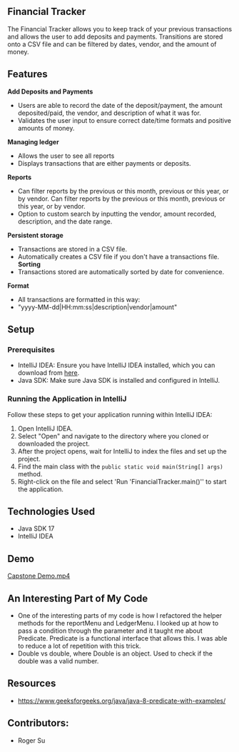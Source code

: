 ## Financial Tracker


The Financial Tracker allows you to keep track of your previous transactions and allows the user to add deposits and payments. Transitions are stored onto a CSV file and can be filtered by dates, vendor, and the amount of money.

## Features

**Add Deposits and Payments**
- Users are able to record the date of the deposit/payment, the amount deposited/paid, the vendor, and description of what it was for.
- Validates the user input to ensure correct date/time formats and positive amounts of money.

**Managing ledger**
- Allows the user to see all reports
- Displays transactions that are either payments or deposits.

**Reports**
- Can filter reports by the previous or this month, previous or this year, or by vendor. Can filter reports by the previous or this month, previous or this year, or by vendor.
- Option to custom search by inputting the vendor, amount recorded, description, and the date range.

**Persistent storage**
- Transactions are stored in a CSV file.
- Automatically creates a CSV file if you don't have a transactions file.
  **Sorting**
- Transactions stored are automatically sorted by date for convenience.

**Format**
- All transactions are formatted in this way:
- "yyyy-MM-dd|HH:mm:ss|description|vendor|amount"

## Setup


### Prerequisites

- IntelliJ IDEA: Ensure you have IntelliJ IDEA installed, which you can download from [here](https://www.jetbrains.com/idea/download/).
- Java SDK: Make sure Java SDK is installed and configured in IntelliJ.

### Running the Application in IntelliJ

Follow these steps to get your application running within IntelliJ IDEA:

1. Open IntelliJ IDEA.
2. Select "Open" and navigate to the directory where you cloned or downloaded the project.
3. After the project opens, wait for IntelliJ to index the files and set up the project.
4. Find the main class with the `public static void main(String[] args)` method.
5. Right-click on the file and select 'Run 'FinancialTracker.main()'' to start the application.

## Technologies Used

- Java SDK 17
- IntelliJ IDEA

## Demo
[Capstone Demo.mp4](../../../Downloads/Capstone%20Demo.mp4)


## An Interesting Part of My Code


- One of the interesting parts of my code is how I refactored the helper methods for the reportMenu and LedgerMenu. I looked up at how to pass a condition through the parameter and it taught me about Predicate. Predicate is a functional interface that allows this. I was able to reduce a lot of repetition with this trick.
- Double vs double, where Double is an object. Used to check if the double was a valid number.
## Resources
- https://www.geeksforgeeks.org/java/java-8-predicate-with-examples/

## Contributors:
- Roger Su